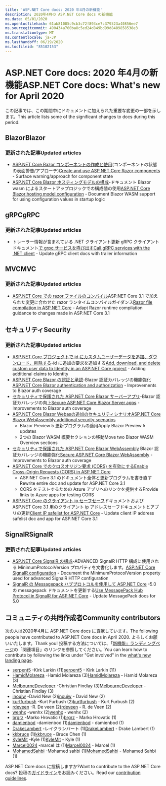 ```yaml
---
title: 'ASP.NET Core docs: 2020 年4月の新機能'
description: 2020年4月の ASP.NET Core docs の新機能
ms.date: 05/01/2020
ms.openlocfilehash: 61ab81005c9cb3c72f893ce7c379523a40856ee7
ms.sourcegitcommit: 490434a700ba8c5ed24d849bd99d8489858538e3
ms.translationtype: MT
ms.contentlocale: ja-JP
ms.lasthandoff: 06/19/2020
ms.locfileid: "85102153"
---
```

# <a name="aspnet-core-docs-whats-new-for-april-2020"></a><span data-ttu-id="10e32-103">ASP.NET Core docs: 2020 年4月の新機能</span><span class="sxs-lookup"><span data-stu-id="10e32-103">ASP.NET Core docs: What's new for April 2020</span></span>

<span data-ttu-id="10e32-104">この記事では、この期間中にドキュメントに加えられた重要な変更の一部を示します。</span><span class="sxs-lookup"><span data-stu-id="10e32-104">This article lists some of the significant changes to docs during this period.</span></span>

## <a name="blazor"></a><span data-ttu-id="10e32-105">Blazor</span><span class="sxs-lookup"><span data-stu-id="10e32-105">Blazor</span></span>

### <a name="updated-articles"></a><span data-ttu-id="10e32-106">更新された記事</span><span class="sxs-lookup"><span data-stu-id="10e32-106">Updated articles</span></span>

- <span data-ttu-id="10e32-107">[ASP.NET Core Razor コンポーネントの作成と使用](../blazor/components/index.md)(コンポーネントの状態の表面警告/アプローチ)</span><span class="sxs-lookup"><span data-stu-id="10e32-107">[Create and use ASP.NET Core Razor components](../blazor/components/index.md) - Surface warning/approach for component state</span></span>
- <span data-ttu-id="10e32-108">[ASP.NET Core Blazor ホスティングモデルの構成](../blazor/fundamentals/additional-scenarios.md)-ドキュメント Blazor wasm によるスタートアップロジックでの構成値の使用</span><span class="sxs-lookup"><span data-stu-id="10e32-108">[ASP.NET Core Blazor hosting model configuration](../blazor/fundamentals/additional-scenarios.md) - Document Blazor WASM support for using configuration values in startup logic</span></span>

## <a name="grpc"></a><span data-ttu-id="10e32-109">gRPC</span><span class="sxs-lookup"><span data-stu-id="10e32-109">gRPC</span></span>

### <a name="updated-articles"></a><span data-ttu-id="10e32-110">更新された記事</span><span class="sxs-lookup"><span data-stu-id="10e32-110">Updated articles</span></span>

- <span data-ttu-id="10e32-111">トレーラー情報が含まれている .NET クライアント更新 gRPC クライアントドキュメント[で grpc サービスを呼び出す](../grpc/client.md)</span><span class="sxs-lookup"><span data-stu-id="10e32-111">[Call gRPC services with the .NET client](../grpc/client.md) - Update gRPC client docs with trailer information</span></span>

## <a name="mvc"></a><span data-ttu-id="10e32-112">MVC</span><span class="sxs-lookup"><span data-stu-id="10e32-112">MVC</span></span>

### <a name="updated-articles"></a><span data-ttu-id="10e32-113">更新された記事</span><span class="sxs-lookup"><span data-stu-id="10e32-113">Updated articles</span></span>

- <span data-ttu-id="10e32-114">[ASP.NET Core での razor ファイルのコンパイル](../mvc/views/view-compilation.md)ASP.NET Core 3.1 で加えられた変更に合わせた razor ランタイムコンパイルガイダンス</span><span class="sxs-lookup"><span data-stu-id="10e32-114">[Razor file compilation in ASP.NET Core](../mvc/views/view-compilation.md) - Adapt Razor runtime compilation guidance to changes made in ASP.NET Core 3.1</span></span>

## <a name="security"></a><span data-ttu-id="10e32-115">セキュリティ</span><span class="sxs-lookup"><span data-stu-id="10e32-115">Security</span></span>

### <a name="updated-articles"></a><span data-ttu-id="10e32-116">更新された記事</span><span class="sxs-lookup"><span data-stu-id="10e32-116">Updated articles</span></span>

- <span data-ttu-id="10e32-117">[ASP.NET Core プロジェクトで id にカスタムユーザーデータを追加、ダウンロード、削除する](../security/authentication/add-user-data.md)-id に追加の要求を追加する</span><span class="sxs-lookup"><span data-stu-id="10e32-117">[Add, download, and delete custom user data to Identity in an ASP.NET Core project](../security/authentication/add-user-data.md) - Adding additional claims to Identity</span></span>
- <span data-ttu-id="10e32-118">[ASP.NET Core Blazor の認証と承認](../blazor/security/index.md)-Blazor 認証カバレッジの機能強化</span><span class="sxs-lookup"><span data-stu-id="10e32-118">[ASP.NET Core Blazor authentication and authorization](../blazor/security/index.md) - Improvements to Blazor auth coverage</span></span>
- <span data-ttu-id="10e32-119">[セキュリティで保護された ASP.NET Core Blazor サーバーアプリ](../blazor/security/server/index.md)-Blazor 認証カバレッジの向上</span><span class="sxs-lookup"><span data-stu-id="10e32-119">[Secure ASP.NET Core Blazor Server apps](../blazor/security/server/index.md) - Improvements to Blazor auth coverage</span></span>
- [<span data-ttu-id="10e32-120">ASP.NET Core Blazor Webasの追加のセキュリティシナリオ</span><span class="sxs-lookup"><span data-stu-id="10e32-120">ASP.NET Core Blazor WebAssembly additional security scenarios</span></span>](../blazor/security/webassembly/additional-scenarios.md)
  - <span data-ttu-id="10e32-121">Blazor Preview 5 更新プログラムの適用</span><span class="sxs-lookup"><span data-stu-id="10e32-121">Apply Blazor Preview 5 updates</span></span>
  - <span data-ttu-id="10e32-122">2つの Blazor WASM 概要セクションの移動</span><span class="sxs-lookup"><span data-stu-id="10e32-122">Move two Blazor WASM Overview sections</span></span>
- <span data-ttu-id="10e32-123">[セキュリティで保護された ASP.NET Core Blazor WebAssembly](../blazor/security/webassembly/index.md) Blazor 認証カバレッジの機能強化</span><span class="sxs-lookup"><span data-stu-id="10e32-123">[Secure ASP.NET Core Blazor WebAssembly](../blazor/security/webassembly/index.md) - Improvements to Blazor auth coverage</span></span>
- [<span data-ttu-id="10e32-124">ASP.NET Core でのクロスオリジン要求 (CORS) を有効にする</span><span class="sxs-lookup"><span data-stu-id="10e32-124">Enable Cross-Origin Requests (CORS) in ASP.NET Core</span></span>](../security/cors.md)
  - <span data-ttu-id="10e32-125">ASP.NET Core 3.1 のドキュメント全体と更新プログラムを書き直す</span><span class="sxs-lookup"><span data-stu-id="10e32-125">Rewrite entire doc and update for ASP.NET Core 3.1</span></span>
  - <span data-ttu-id="10e32-126">CORS をテストするための Azure アプリへのリンクを提供する</span><span class="sxs-lookup"><span data-stu-id="10e32-126">Provide links to Azure apps for testing CORS</span></span>
- <span data-ttu-id="10e32-127">[ASP.NET Core のクライアント ip セーフセーフ](../security/ip-safelist.md)ドキュメントおよび ASP.NET Core 3.1 用のクライアント ip アドレスセーフドキュメントとアプリの更新</span><span class="sxs-lookup"><span data-stu-id="10e32-127">[Client IP safelist for ASP.NET Core](../security/ip-safelist.md) - Update client IP address safelist doc and app for ASP.NET Core 3.1</span></span>

## <a name="signalr"></a><span data-ttu-id="10e32-128">SignalR</span><span class="sxs-lookup"><span data-stu-id="10e32-128">SignalR</span></span>

### <a name="updated-articles"></a><span data-ttu-id="10e32-129">更新された記事</span><span class="sxs-lookup"><span data-stu-id="10e32-129">Updated articles</span></span>

- <span data-ttu-id="10e32-130">[ASP.NET Core SignalR の構成](../signalr/configuration.md)-ADVANCED SignalR HTTP 構成に使用される MinimumProtocolVersion プロパティを文書化します。</span><span class="sxs-lookup"><span data-stu-id="10e32-130">[ASP.NET Core SignalR configuration](../signalr/configuration.md) - Document the MinimumProtocolVersion property used for advanced SignalR HTTP configuration</span></span>
- <span data-ttu-id="10e32-131">[SignalR の Messagepack ハブプロトコルを使用して ASP.NET Core](../signalr/messagepackhubprotocol.md) -5.0 の messagepack ドキュメントを更新する</span><span class="sxs-lookup"><span data-stu-id="10e32-131">[Use MessagePack Hub Protocol in SignalR for ASP.NET Core](../signalr/messagepackhubprotocol.md) - Update MessagePack docs for 5.0</span></span>

## <a name="community-contributors"></a><span data-ttu-id="10e32-132">コミュニティの共同作成者</span><span class="sxs-lookup"><span data-stu-id="10e32-132">Community contributors</span></span>

<span data-ttu-id="10e32-133">次の人は2020年4月に ASP.NET Core docs に貢献しています。</span><span class="sxs-lookup"><span data-stu-id="10e32-133">The following people have contributed to ASP.NET Core docs in April 2020.</span></span> <span data-ttu-id="10e32-134">よろしくお願いいたします。</span><span class="sxs-lookup"><span data-stu-id="10e32-134">Thank you!</span></span> <span data-ttu-id="10e32-135">投稿する方法については、「[新機能」ランディングページ](index.yml)の「関連項目」のリンクを参照してください。</span><span class="sxs-lookup"><span data-stu-id="10e32-135">You can learn how to contribute by following the links under "Get involved" in the [what's new landing page](index.yml).</span></span>

- <span data-ttu-id="10e32-136">[serpent5](https://github.com/serpent5) -Kirk Larkin (11)</span><span class="sxs-lookup"><span data-stu-id="10e32-136">[serpent5](https://github.com/serpent5) - Kirk Larkin (11)</span></span>
- <span data-ttu-id="10e32-137">[HamidMolareza](https://github.com/HamidMolareza) -Hamid Molareza (3)</span><span class="sxs-lookup"><span data-stu-id="10e32-137">[HamidMolareza](https://github.com/HamidMolareza) - Hamid Molareza (3)</span></span>
- <span data-ttu-id="10e32-138">[MelbourneDeveloper](https://github.com/MelbourneDeveloper) -Christian Findlay (3)</span><span class="sxs-lookup"><span data-stu-id="10e32-138">[MelbourneDeveloper](https://github.com/MelbourneDeveloper) - Christian Findlay (3)</span></span>
- <span data-ttu-id="10e32-139">[inouiw](https://github.com/inouiw) -David New (2)</span><span class="sxs-lookup"><span data-stu-id="10e32-139">[inouiw](https://github.com/inouiw) - David New (2)</span></span>
- <span data-ttu-id="10e32-140">[kurtfurbush](https://github.com/kurtfurbush) -Kurt Furbush (2)</span><span class="sxs-lookup"><span data-stu-id="10e32-140">[kurtfurbush](https://github.com/kurtfurbush) - Kurt Furbush (2)</span></span>
- <span data-ttu-id="10e32-141">[rdeveen](https://github.com/rdeveen) -R. De veen (2)</span><span class="sxs-lookup"><span data-stu-id="10e32-141">[rdeveen](https://github.com/rdeveen) - R. de Veen (2)</span></span>
- <span data-ttu-id="10e32-142">[wenhx](https://github.com/wenhx) -wenhx (2)</span><span class="sxs-lookup"><span data-stu-id="10e32-142">[wenhx](https://github.com/wenhx) - wenhx (2)</span></span>
- <span data-ttu-id="10e32-143">[brgrz](https://github.com/brgrz) -Marko Hrovatic (1)</span><span class="sxs-lookup"><span data-stu-id="10e32-143">[brgrz](https://github.com/brgrz) - Marko Hrovatic (1)</span></span>
- <span data-ttu-id="10e32-144">[damienbod](https://github.com/damienbod) -damienbod (1)</span><span class="sxs-lookup"><span data-stu-id="10e32-144">[damienbod](https://github.com/damienbod) - damienbod (1)</span></span>
- <span data-ttu-id="10e32-145">[DrakeLambert](https://github.com/DrakeLambert) -レイクランバート (1)</span><span class="sxs-lookup"><span data-stu-id="10e32-145">[DrakeLambert](https://github.com/DrakeLambert) - Drake Lambert (1)</span></span>
- <span data-ttu-id="10e32-146">[kkbruce](https://github.com/kkbruce) (1)</span><span class="sxs-lookup"><span data-stu-id="10e32-146">[kkbruce](https://github.com/kkbruce) - Bruce Chen (1)</span></span>
- <span data-ttu-id="10e32-147">[KyleMit](https://github.com/KyleMit) -Kyle (1)</span><span class="sxs-lookup"><span data-stu-id="10e32-147">[KyleMit](https://github.com/KyleMit) - Kyle (1)</span></span>
- <span data-ttu-id="10e32-148">[Marcel0024](https://github.com/Marcel0024) -marcel は (1)</span><span class="sxs-lookup"><span data-stu-id="10e32-148">[Marcel0024](https://github.com/Marcel0024) - Marcel (1)</span></span>
- <span data-ttu-id="10e32-149">[MohamedSahbi](https://github.com/MohamedSahbi) -Mohamed sahbi (1)</span><span class="sxs-lookup"><span data-stu-id="10e32-149">[MohamedSahbi](https://github.com/MohamedSahbi) - Mohamed Sahbi (1)</span></span>

<span data-ttu-id="10e32-150">ASP.NET Core docs に投稿しますか?</span><span class="sxs-lookup"><span data-stu-id="10e32-150">Want to contribute to the ASP.NET Core docs?</span></span> <span data-ttu-id="10e32-151">投稿の[ガイドライン](https://github.com/dotnet/AspNetCore.Docs/blob/master/CONTRIBUTING.md)をお読みください。</span><span class="sxs-lookup"><span data-stu-id="10e32-151">Read our [contribution guidelines](https://github.com/dotnet/AspNetCore.Docs/blob/master/CONTRIBUTING.md).</span></span>
